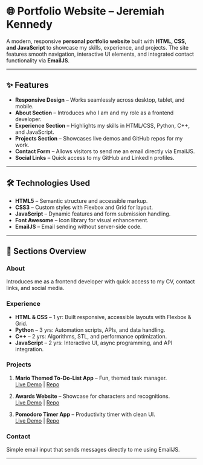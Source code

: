 # 🌐 Portfolio Website – Jeremiah Kennedy

A modern, responsive **personal portfolio website** built with **HTML, CSS, and JavaScript** to showcase my skills, experience, and projects. The site features smooth navigation, interactive UI elements, and integrated contact functionality via **EmailJS**.

---

## ✨ Features
- **Responsive Design** – Works seamlessly across desktop, tablet, and mobile.
- **About Section** – Introduces who I am and my role as a frontend developer.
- **Experience Section** – Highlights my skills in HTML/CSS, Python, C++, and JavaScript.
- **Projects Section** – Showcases live demos and GitHub repos for my work.
- **Contact Form** – Allows visitors to send me an email directly via EmailJS.
- **Social Links** – Quick access to my GitHub and LinkedIn profiles.

---

## 🛠️ Technologies Used
- **HTML5** – Semantic structure and accessible markup.
- **CSS3** – Custom styles with Flexbox and Grid for layout.
- **JavaScript** – Dynamic features and form submission handling.
- **Font Awesome** – Icon library for visual enhancement.
- **EmailJS** – Email sending without server-side code.

---

## 📂 Sections Overview

### **About**
Introduces me as a frontend developer with quick access to my CV, contact links, and social media.

### **Experience**
- **HTML & CSS** – 1 yr: Built responsive, accessible layouts with Flexbox & Grid.
- **Python** – 3 yrs: Automation scripts, APIs, and data handling.
- **C++** – 2 yrs: Algorithms, STL, and performance optimization.
- **JavaScript** – 2 yrs: Interactive UI, async programming, and API integration.

### **Projects**
1. **Mario Themed To-Do-List App** – Fun, themed task manager.  
   [Live Demo](https://mariotodolist.netlify.app) | [Repo](https://github.com/kennedyj2/Mario-To-Do-List-repo)

2. **Awards Website** – Showcase for characters and recognitions.  
   [Live Demo](https://awardswebsite.netlify.app) | [Repo](https://github.com/kennedyj2/Awards-Website-Repo)

3. **Pomodoro Timer App** – Productivity timer with clean UI.  
   [Live Demo](https://pomodoro-timer-application.netlify.app) | [Repo](https://github.com/kennedyj2/Pomodoro-Timer)

### **Contact**
Simple email input that sends messages directly to me using EmailJS.

---



